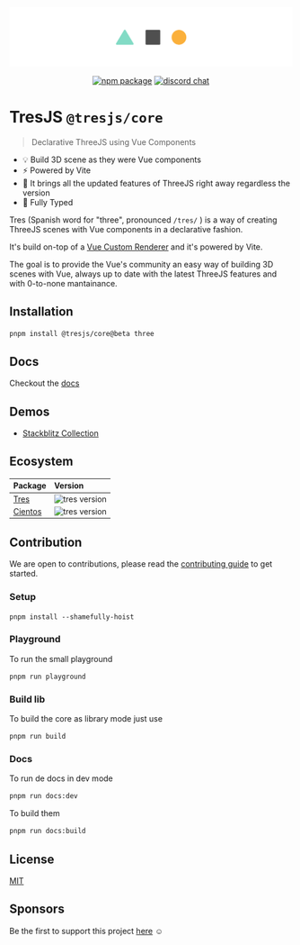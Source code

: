 ![repo-banner](/public/repo-banner.png)

<p align="center">
  <a href="https://www.npmjs.com/package/@tresjs/core"><img src="https://img.shields.io/npm/v/@tresjs/core/next?color=%2382DBCA" alt="npm package"></a>
  <a href="https://discord.gg/tfY9aSNT"><img src="https://img.shields.io/badge/chat-discord-purple?style=flat&logo=discord" alt="discord chat"></a>
</p>

# TresJS `@tresjs/core`

> Declarative ThreeJS using Vue Components

- 💡 Build 3D scene as they were Vue components
- ⚡️ Powered by Vite
- 🥰 It brings all the updated features of ThreeJS right away regardless the version
- 🦾 Fully Typed

Tres (Spanish word for "three", pronounced `/tres/` ) is a way of creating ThreeJS scenes with Vue components in a declarative fashion.

It's build on-top of a [Vue Custom Renderer](https://vuejs.org/api/custom-renderer.html#createrenderer) and it's powered by Vite.

The goal is to provide the Vue's community an easy way of building 3D scenes with Vue, always up to date with the latest ThreeJS features and with 0-to-none mantainance.

## Installation

```bash
pnpm install @tresjs/core@beta three
```

## Docs

Checkout the [docs](https://tresjs.org)

## Demos

- [Stackblitz Collection](https://stackblitz.com/@alvarosabu/collections/tresjs)

## Ecosystem

| Package                     | Version                                                                                          |
| --------------------------- | :----------------------------------------------------------------------------------------------- |
| [Tres](packages/tres)       | ![tres version](https://img.shields.io/npm/v/@tresjs/core/beta.svg?label=%20&color=%2382DBCA)    |
| [Cientos](packages/cientos) | ![tres version](https://img.shields.io/npm/v/@tresjs/cientos/beta.svg?label=%20&color=%23f19b00) |

## Contribution

We are open to contributions, please read the [contributing guide](/CONTRIBUTING.md) to get started.

### Setup

```
pnpm install --shamefully-hoist
```

### Playground

To run the small playground

```
pnpm run playground
```

### Build lib

To build the core as library mode just use

```
pnpm run build
```

### Docs

To run de docs in dev mode

```bash
pnpm run docs:dev
```

To build them

```bash
pnpm run docs:build
```

## License

[MIT](/LICENSE)

## Sponsors

Be the first to support this project [here](https://github.com/sponsors/alvarosabu) ☺️
